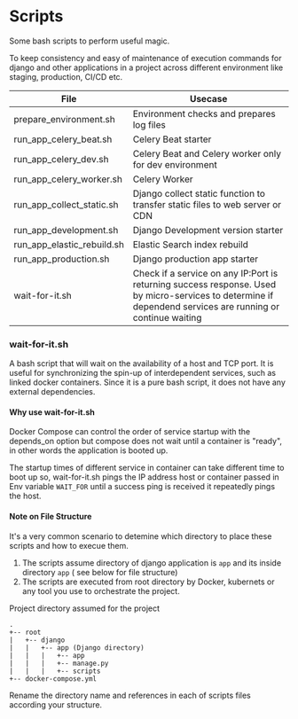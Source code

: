 # Scripts

Some bash scripts to perform useful magic.

To keep consistency and easy of maintenance of execution commands for django and other applications in a project across different environment like staging, production, CI/CD etc.

| File     |      Usecase      |
|----------|-------------------|
| prepare_environment.sh    | Environment checks and prepares log files |
| run_app_celery_beat.sh    | Celery Beat starter |
| run_app_celery_dev.sh     | Celery Beat and Celery worker only for dev environment  |
| run_app_celery_worker.sh  | Celery Worker |
| run_app_collect_static.sh | Django collect static function to transfer static files to web server or CDN |
| run_app_development.sh    | Django Development version starter |
| run_app_elastic_rebuild.sh| Elastic Search index rebuild |
| run_app_production.sh     | Django production app starter |
| wait-for-it.sh            | Check if a service on any IP:Port is returning success response. Used by micro-services to determine if dependend services are running or continue waiting |


### wait-for-it.sh

A bash script that will wait on the availability of a host and TCP port. It is useful for synchronizing the 
spin-up of interdependent services, such as linked docker containers. Since it is a pure bash script, it does not have any external dependencies.

#### Why use wait-for-it.sh

Docker Compose can control the order of service startup with the depends_on option but compose does not wait until a 
container is "ready", in other words the application is booted up.

The startup times of different service in container can take different time to boot up so, wait-for-it.sh pings the IP 
address host or container passed in Env variable `WAIT_FOR` until a success ping is received it repeatedly pings the host. 


#### Note on File Structure

It's a very common scenario to detemine which directory to place these scripts and how to execue them.

1. The scripts assume directory of django application is ```app``` and its inside directory ```app``` ( see below for file structure)
2. The scripts are executed from root directory by Docker, kubernets or any tool you use to orchestrate the project.

Project directory assumed for the project

```
.
+-- root
|	+-- django
|	|	+-- app (Django directory)
|	|	|	+-- app
|	|	|	+-- manage.py
|	|	|	+-- scripts
+-- docker-compose.yml
```

Rename the directory name and references in each of scripts files according your structure.

